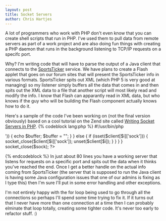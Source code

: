 ```yaml
--- 
layout: post
title: Socket Servers
author: Chris Hartjes
---
```

A lot of programmers who work with PHP don't even know that you can create shell scripts that run in PHP.  I've used them to pull data from remote servers as part of a work project and are also doing fun things with creating a PHP daemon that runs in the background listening to TCP/IP requests on a specifc port.

Why? I'm writing code that will have to parse the output of a Java client that connects to the <a href=http://www.pa-sportsticker.com/en/index.html>SportsTicker</a> service.  We have plans to create a Flash applet that goes on our forum sites that will present the SportsTicker info in various formats.  SportsTicker spits out XML (which PHP 5 is very good at managing) so my listener simply buffers all the data that comes in and then spits out the XML data to a file that another script will most likely read and modify the info.  I know that Flash can apparantly read in XML data, but who knows if the guy who will be building the Flash component actually knows how to do it.  

Here's a sample of the code I've been working on (not the final version obviously) based on a cool tutorial on the Zend site called <a href=http://www.zend.com/pecl/tutorials/sockets/php>Writing Socket Servers in PHP</a>.
{% codeblock lang:php %}
#!/usr/bin/php
<?php

/**
 * PHP script that acts as a listener for the output from the Java Sportsticker Client
 *
 * @author Chris Hartjes
 */

set_time_limit(0);

$address = '127.0.0.1';
$port = 9600;
$max_clients = 10;
$clients = Array();
$read = Array();
$buffer = "";
$sock = socket_create(AF_INET, SOCK_STREAM, 0);
socket_bind($sock, $address, $port) or die('Could not bind to address');
socket_listen($sock);

while (TRUE) {
    $read[0] = $sock;
    
    for ($i = 0; $i< $max_clients; $i++) {
        if (isset($client[$i]['sock']) && $client[$i]['sock'] != NULL) {
            $read[$i + 1] = $client[$i]['sock'];
        }
    }
    
    $ready = socket_select($read, $write = NULL, $except = NULL, NULL);
    
    if (in_array($sock, $read)) {
        
        for ($i = 0; $i < $max_clients; $i++) {
            
            if (!isset($client[$i]['sock'])) {
                $client[$i]['sock'] = socket_accept($sock);
                break;
            } else if ($i == $max_clients - 1) {
                print "Too many clients";
            }
        }
        
        if (--$ready <= 0) {
            continue;
        }
    }
    
    for ($i = 0; $i < $max_clients; $i++) {
        
        if (isset($client[$i]['sock']) && in_array($client[$i]['sock'], $read)) {
            $input = socket_read($client[$i]['sock'], 1024);
            
            if ($input == NULL) {
                unset($client[$i]);
            }
                      
            $input = trim($input);
            
            // Now, we add info to the buffer
            $buffer .= $input;
            
            // Write the data to a file if we have a closing XML tag
            if (stristr($buffer, '</xml>')) {
                echo $buffer;
                $buffer = "";
            }

        } else {
            if (isset($client[$i]['sock'])) {
                socket_close($client[$i]['sock']);
                unset($client[$i]);
            }
        }
    }
}

socket_close($sock);
?>
{% endcodeblock %}
In just about 80 lines you have a working server that listens for requests on a specific port and spits out the data when it thinks you've reached the end.  Once I get a better handle on the actual info coming from SportsTicker (the server that is supposed to run the Java client is having some Java configuration issues that one of our admins is fixing as I type this) then I'm sure I'll put in some error handling and other exceptions.

I'm not entirely happy with the for loop being used to go through all the connections so perhaps I'll spend some time trying to fix it.  If it turns out that I never have more than one connection at a time then I can probably elminate that loop totally, creating some tighter code.  It's never too early to refactor stuff. :)
